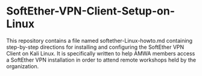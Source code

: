 # SoftEther-VPN-Client-Setup-on-Linux
This repository contains a file named softether-Linux-howto.md containing step-by-step directions for installing and configuring the SoftEther VPN Client on Kali Linux.  It is specifically written to help AMWA members access a SoftEther VPN installation in order to attend remote workshops held by the organization.

